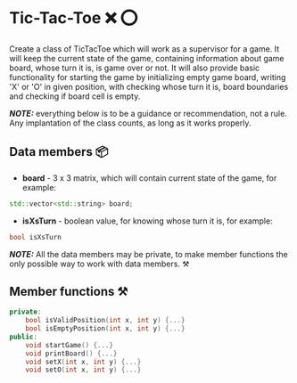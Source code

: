 # Tic-Tac-Toe :x: :o:
Create a class of TicTacToe which will work as a supervisor for a game.
It will keep the current state of the game,
containing information about game board, whose turn it is, is game over or not.
It will also provide basic functionality for starting the game by initializing empty game board,
writing 'X' or 'O' in given position, with checking whose turn it is,
board boundaries and checking if board cell is empty.

***NOTE:*** everything below is to be a guidance or recommendation, not a rule.
Any implantation of the class counts, as long as it works properly.

## Data members :package:
* **board** - 3 x 3 matrix, which will contain current state of the game, for example:
```c++
std::vector<std::string> board;
```
* **isXsTurn** - boolean value, for knowing whose turn it is, for example:
```c++
bool isXsTurn
```
***NOTE:*** All the data members may be private,
to make member functions the only possible way to work with data members. :hammer_and_pick:

## Member functions :hammer_and_pick:
```c++
private:
    bool isValidPosition(int x, int y) {...}
    bool isEmptyPosition(int x, int y) {...}
public:
    void startGame() {...}
    void printBoard() {...}
    void setX(int x, int y) {...}
    void setO(int x, int y) {...}
```
